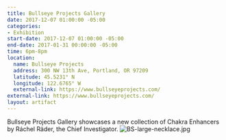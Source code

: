 ```yaml
---
title: Bullseye Projects Gallery
date: 2017-12-07 01:00:00 -05:00
categories:
- Exhibition
start-date: 2017-12-07 01:00:00 -05:00
end-date: 2017-01-31 00:00:00 -05:00
time: 6pm-8pm
location:
  name: Bullseye Projects
  address: 300 NW 13th Ave, Portland, OR 97209
  latitude: 45.5231° N
  longitude: 122.6765° W
  external-link: https://www.bullseyeprojects.com/
external-link: https://www.bullseyeprojects.com/
layout: artifact
---
```


Bullseye Projects Gallery showcases a new collection of Chakra Enhancers by Ráchel Räder, the Chief Investigator. 
![BS-large-necklace.jpg](/uploads/BS-large-necklace.jpg)
